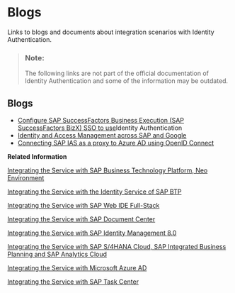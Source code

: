 <!-- loioa89ca3e072bf4671b2efc5d4aba016e5 -->

# Blogs

Links to blogs and documents about integration scenarios with Identity Authentication.

> ### Note:  
> The following links are not part of the official documentation of Identity Authentication and some of the information may be outdated.



<a name="loioa89ca3e072bf4671b2efc5d4aba016e5__section_hzb_sbn_zgb"/>

## Blogs

-   [Configure SAP SuccessFactors Business Execution \(SAP SuccessFactors BizX\) SSO to use](https://blogs.sap.com/2016/10/29/configure-sap-successfactors-business-execution-sap-successfactors-bizx-sso-use-sap-hana-cloud-platform-identity-authentication/)Identity Authentication
-   [Identity and Access Management across SAP and Google](https://blogs.sap.com/2017/03/08/identity-and-access-management-across-sap-and-google/)
-   [Connecting SAP IAS as a proxy to Azure AD using OpenID Connect](https://blogs.sap.com/2022/10/06/connecting-sap-ias-as-a-proxy-to-azure-ad-using-openid-connect/)

**Related Information**  


[Integrating the Service with SAP Business Technology Platform, Neo Environment](integrating-the-service-with-sap-business-technology-platform-neo-environment-fe84459.md#loiofe84459e688c43698591d3b9e1aac828 "SAP BTP acts as a service provider, and Identity Authentication acts as an identity provider in this setup.")

[Integrating the Service with the Identity Service of SAP BTP](integrating-the-service-with-the-identity-service-of-sap-btp-d5cd80c.md "The Identity service of SAP BTP enables you to delegate authentication to the Identity Authentication service. The Identity service automates the creation of OpenID Connect (OIDC) applications for the Identity Authentication service for each application the Identity service registers.")

[Integrating the Service with SAP Web IDE Full-Stack](integrating-the-service-with-sap-web-ide-full-stack-313f545.md#loio313f5456f3ab41ca925d555cda748f39 "You can use Identity Authentication as identity provider for SAP Web IDE Full-Stack.")

[Integrating the Service with SAP Document Center](integrating-the-service-with-sap-document-center-397683c.md#loio397683cff69d44c5bb2b38c76714c6ca "You can use Identity Authentication as identity provider for SAP Document Center.")

[Integrating the Service with SAP Identity Management 8.0](integrating-the-service-with-sap-identity-management-8-0-f44f931.md "")

[Integrating the Service with SAP S/4HANA Cloud, SAP Integrated Business Planning and SAP Analytics Cloud](integrating-the-service-with-sap-s-4hana-cloud-sap-integrated-business-planning-and-sap-a-dd61aea.md "This integration document aims to provide information about single sign-on (SSO) options for SAP S/4HANA Cloud or SAP Integrated Business Planning and SAP Analytics Cloud, that use Identity Authentication as an authenticating or proxy identity provider.")

[Integrating the Service with Microsoft Azure AD](integrating-the-service-with-microsoft-azure-ad-626b173.md "")

[Integrating the Service with SAP Task Center](integrating-the-service-with-sap-task-center-ab5e90e.md)

